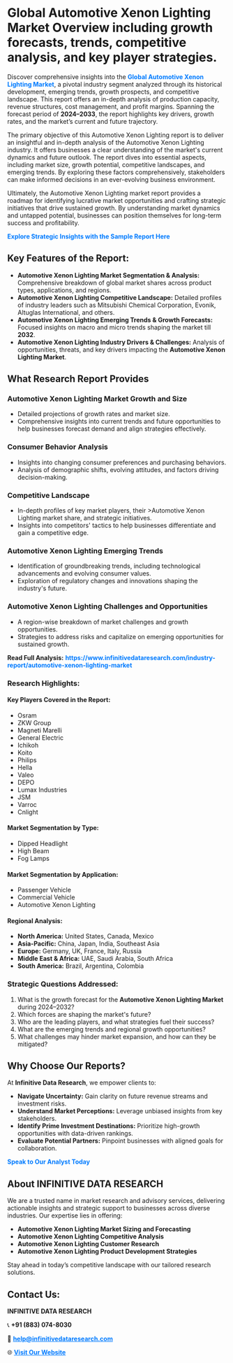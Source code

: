 <h1>Global Automotive Xenon Lighting Market Overview including growth forecasts, trends, competitive analysis, and key player strategies.</h1>
<p>
Discover comprehensive insights into the 
<a href="https://www.infinitivedataresearch.com/industry-report/automotive-xenon-lighting-market" rel="dofollow" style="color: #007BFF; text-decoration: none;"><strong>Global Automotive Xenon Lighting Market</strong></a>, a pivotal industry segment analyzed through its historical development, emerging trends, growth prospects, and competitive landscape. This report offers an in-depth analysis of production capacity, revenue structures, cost management, and profit margins. Spanning the forecast period of <strong>2024–2033</strong>, the report highlights key drivers, growth rates, and the market’s current and future trajectory.
</p>
<p>
The primary objective of this Automotive Xenon Lighting report is to deliver an insightful and in-depth analysis of the Automotive Xenon Lighting industry. It offers businesses a clear understanding of the market's current dynamics and future outlook. The report dives into essential aspects, including market size, growth potential, competitive landscapes, and emerging trends. By exploring these factors comprehensively, stakeholders can make informed decisions in an ever-evolving business environment.
</p>
<p>
Ultimately, the Automotive Xenon Lighting market report provides a roadmap for identifying lucrative market opportunities and crafting strategic initiatives that drive sustained growth. By understanding market dynamics and untapped potential, businesses can position themselves for long-term success and profitability.
</p>
<p>
<a href="https://www.infinitivedataresearch.com/request-sample/reportId=103091" style="color: #007BFF; text-decoration: none;"><strong>Explore Strategic Insights with the Sample Report Here</strong></a>
</p>

<h2>Key Features of the Report:</h2>
<ul>
<li><strong>Automotive Xenon Lighting Market Segmentation & Analysis:</strong> Comprehensive breakdown of global market shares across product types, applications, and regions.</li>
<li><strong>Automotive Xenon Lighting Competitive Landscape:</strong> Detailed profiles of industry leaders such as Mitsubishi Chemical Corporation, Evonik, Altuglas International, and others.</li>
<li><strong>Automotive Xenon Lighting Emerging Trends & Growth Forecasts:</strong> Focused insights on macro and micro trends shaping the market till <strong>2032</strong>.</li>
<li><strong>Automotive Xenon Lighting Industry Drivers & Challenges:</strong> Analysis of opportunities, threats, and key drivers impacting the <strong>Automotive Xenon Lighting Market</strong>.</li>
</ul>

<h2>What Research Report Provides</h2>
<h3>Automotive Xenon Lighting Market Growth and Size</h3>
<ul>
<li>Detailed projections of growth rates and market size.</li>
<li>Comprehensive insights into current trends and future opportunities to help businesses forecast demand and align strategies effectively.</li>
</ul>

<h3>Consumer Behavior Analysis</h3>
<ul>
<li>Insights into changing consumer preferences and purchasing behaviors.</li>
<li>Analysis of demographic shifts, evolving attitudes, and factors driving decision-making.</li>
</ul>

<h3>Competitive Landscape</h3>
<ul>
<li>In-depth profiles of key market players, their >Automotive Xenon Lighting market share, and strategic initiatives.</li>
<li>Insights into competitors' tactics to help businesses differentiate and gain a competitive edge.</li>
</ul>

<h3>Automotive Xenon Lighting Emerging Trends</h3>
<ul>
<li>Identification of groundbreaking trends, including technological advancements and evolving consumer values.</li>
<li>Exploration of regulatory changes and innovations shaping the industry's future.</li>
</ul>

<h3>Automotive Xenon Lighting Challenges and Opportunities</h3>
<ul>
<li>A region-wise breakdown of market challenges and growth opportunities.</li>
<li>Strategies to address risks and capitalize on emerging opportunities for sustained growth.</li>
</ul>
<p><strong>Read Full Analysis:</strong> <a href="https://www.infinitivedataresearch.com/industry-report/automotive-xenon-lighting-market" rel="dofollow" style="color: #007BFF; text-decoration: none;"><strong>https://www.infinitivedataresearch.com/industry-report/automotive-xenon-lighting-market</strong></a></p>
<h3>Research Highlights:</h3>
<h4>Key Players Covered in the Report:</h4>
<ul><li>Osram</li><li>ZKW Group</li><li>Magneti Marelli</li><li>General Electric</li><li>Ichikoh</li><li>Koito</li><li>Philips</li><li>Hella</li><li>Valeo</li><li>DEPO</li><li>Lumax Industries</li><li>JSM</li><li>Varroc</li><li>Cnlight</li></ul>
<h4>Market Segmentation by Type:</h4>
<ul><li>Dipped Headlight</li><li>High Beam</li><li>Fog Lamps</li></ul>
<h4>Market Segmentation by Application:</h4>
<ul><li>Passenger Vehicle</li><li>Commercial Vehicle</li><li>Automotive Xenon Lighting</li></ul>

<h4>Regional Analysis:</h4>
<ul>
<li><strong>North America:</strong> United States, Canada, Mexico</li>
<li><strong>Asia-Pacific:</strong> China, Japan, India, Southeast Asia</li>
<li><strong>Europe:</strong> Germany, UK, France, Italy, Russia</li>
<li><strong>Middle East & Africa:</strong> UAE, Saudi Arabia, South Africa</li>
<li><strong>South America:</strong> Brazil, Argentina, Colombia</li>
</ul>

<h3>Strategic Questions Addressed:</h3>
<ol>
<li>What is the growth forecast for the <strong>Automotive Xenon Lighting Market</strong> during 2024–2032?</li>
<li>Which forces are shaping the market's future?</li>
<li>Who are the leading players, and what strategies fuel their success?</li>
<li>What are the emerging trends and regional growth opportunities?</li>
<li>What challenges may hinder market expansion, and how can they be mitigated?</li>
</ol>

<h2>Why Choose Our Reports?</h2>
<p>At <strong>Infinitive Data Research</strong>, we empower clients to:</p>
<ul>
<li><strong>Navigate Uncertainty:</strong> Gain clarity on future revenue streams and investment risks.</li>
<li><strong>Understand Market Perceptions:</strong> Leverage unbiased insights from key stakeholders.</li>
<li><strong>Identify Prime Investment Destinations:</strong> Prioritize high-growth opportunities with data-driven rankings.</li>
<li><strong>Evaluate Potential Partners:</strong> Pinpoint businesses with aligned goals for collaboration.</li>
</ul>
<p><a href="https://www.infinitivedataresearch.com/industry-report/automotive-xenon-lighting-market" rel="dofollow" style="color: #007BFF; text-decoration: none;"><strong>Speak to Our Analyst Today</strong></a></p>

<h2>About INFINITIVE DATA RESEARCH</h2>
<p>We are a trusted name in market research and advisory services, delivering actionable insights and strategic support to businesses across diverse industries. Our expertise lies in offering:</p>
<ul>
<li><strong>Automotive Xenon Lighting Market Sizing and Forecasting</strong></li>
<li><strong>Automotive Xenon Lighting Competitive Analysis</strong></li>
<li><strong>Automotive Xenon Lighting Customer Research</strong></li>
<li><strong>Automotive Xenon Lighting Product Development Strategies</strong></li>
</ul>
<p>Stay ahead in today’s competitive landscape with our tailored research solutions.</p>

<h2>Contact Us:</h2>
<p><strong>INFINITIVE DATA RESEARCH</strong></p>
<p>📞 <strong>+91 (883) 074-8030</strong></p>
<p>📧 <strong><a href="mailto:help@infinitivedataresearch.com" style="color: #007BFF;">help@infinitivedataresearch.com</a></strong></p>
<p>🌐 <strong><a href="https://www.infinitivedataresearch.com" rel="dofollow" style="color: #007BFF;">Visit Our Website</a></strong></p>